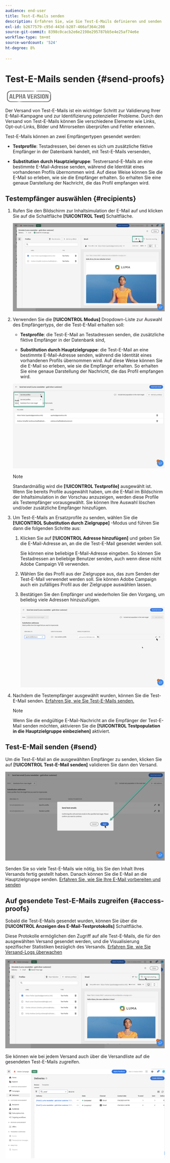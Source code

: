 ```yaml
---
audience: end-user
title: Test-E-Mails senden
description: Erfahren Sie, wie Sie Test-E-Mails definieren und senden
exl-id: b2677579-c95d-443d-b207-466af364c208
source-git-commit: 8398c0cacb2e6e2198e295787bb5e4e25af74e6e
workflow-type: tm+mt
source-wordcount: '524'
ht-degree: 8%

---
```


# Test-E-Mails senden {#send-proofs}

![](../assets/do-not-localize/badge.png)

Der Versand von Test-E-Mails ist ein wichtiger Schritt zur Validierung Ihrer E-Mail-Kampagne und zur Identifizierung potenzieller Probleme. Durch den Versand von Test-E-Mails können Sie verschiedene Elemente wie Links, Opt-out-Links, Bilder und Mirrorseiten überprüfen und Fehler erkennen.

Test-E-Mails können an zwei Empfängertypen gesendet werden:

* **Testprofile**: Testadressen, bei denen es sich um zusätzliche fiktive Empfänger in der Datenbank handelt, mit Test-E-Mails versenden,

* **Substitution durch Hauptzielgruppe**: Testversand-E-Mails an eine bestimmte E-Mail-Adresse senden, während die Identität eines vorhandenen Profils übernommen wird. Auf diese Weise können Sie die E-Mail so erleben, wie sie die Empfänger erhalten. So erhalten Sie eine genaue Darstellung der Nachricht, die das Profil empfangen wird.

## Testempfänger auswählen {#recipients}

1. Rufen Sie den Bildschirm zur Inhaltsimulation der E-Mail auf und klicken Sie auf die Schaltfläche **[!UICONTROL Test]** Schaltfläche.

   ![](assets/test-button.png)

1. Verwenden Sie die **[!UICONTROL Modus]** Dropdown-Liste zur Auswahl des Empfängertyps, der die Test-E-Mail erhalten soll:

   * **Testprofile**: die Test-E-Mail an Testadressen senden, die zusätzliche fiktive Empfänger in der Datenbank sind,

   * **Substitution durch Hauptzielgruppe**: die Test-E-Mail an eine bestimmte E-Mail-Adresse senden, während die Identität eines vorhandenen Profils übernommen wird. Auf diese Weise können Sie die E-Mail so erleben, wie sie die Empfänger erhalten. So erhalten Sie eine genaue Darstellung der Nachricht, die das Profil empfangen wird.

   ![](assets/test-mode.png)

   >[!NOTE]
   >
   >Standardmäßig wird die **[!UICONTROL Testprofile]** ausgewählt ist. Wenn Sie bereits Profile ausgewählt haben, um die E-Mail im Bildschirm der Inhaltsimulation in der Vorschau anzuzeigen, werden diese Profile als Testempfänger vorausgewählt. Sie können Ihre Auswahl löschen und/oder zusätzliche Empfänger hinzufügen.

1. Um Test-E-Mails an Ersatzprofile zu senden, wählen Sie die **[!UICONTROL Substitution durch Zielgruppe]** -Modus und führen Sie dann die folgenden Schritte aus:

   1. Klicken Sie auf **[!UICONTROL Adresse hinzufügen]** und geben Sie die E-Mail-Adresse an, an die die Test-E-Mail gesendet werden soll.

      Sie können eine beliebige E-Mail-Adresse eingeben. So können Sie Testadressen an beliebige Benutzer senden, auch wenn diese nicht Adobe Campaign V8 verwenden.

   1. Wählen Sie das Profil aus der Zielgruppe aus, das zum Senden der Test-E-Mail verwendet werden soll. Sie können Adobe Campaign auch ein zufälliges Profil aus der Zielgruppe auswählen lassen.

   1. Bestätigen Sie den Empfänger und wiederholen Sie den Vorgang, um beliebig viele Adressen hinzuzufügen.

      ![](assets/substitution.png)

1. Nachdem die Testempfänger ausgewählt wurden, können Sie die Test-E-Mail senden. [Erfahren Sie, wie Sie Test-E-Mails senden.](#send)

   >[!NOTE]
   >
   >Wenn Sie die endgültige E-Mail-Nachricht an die Empfänger der Test-E-Mail senden möchten, aktivieren Sie die **[!UICONTROL Testpopulation in die Hauptzielgruppe einbeziehen]** aktiviert.

## Test-E-Mail senden {#send}

Um die Test-E-Mail an die ausgewählten Empfänger zu senden, klicken Sie auf **[!UICONTROL Test-E-Mail senden]** validieren Sie dann den Versand.

![](assets/send-proof.png)

Senden Sie so viele Test-E-Mails wie nötig, bis Sie den Inhalt Ihres Versands fertig gestellt haben. Danach können Sie die E-Mail an die Hauptzielgruppe senden. [Erfahren Sie, wie Sie Ihre E-Mail vorbereiten und senden](../monitor/prepare-send.md)

## Auf gesendete Test-E-Mails zugreifen {#access-proofs}

Sobald die Test-E-Mails gesendet wurden, können Sie über die **[!UICONTROL Anzeigen des E-Mail-Testprotokolls]** Schaltfläche.

Diese Protokolle ermöglichen den Zugriff auf alle Test-E-Mails, die für den ausgewählten Versand gesendet werden, und die Visualisierung spezifischer Statistiken bezüglich des Versands. [Erfahren Sie, wie Sie Versand-Logs überwachen](../monitor/delivery-logs.md)

![](assets/proof-log.png)

Sie können wie bei jedem Versand auch über die Versandliste auf die gesendeten Test-E-Mails zugreifen.

![](assets/delivery-list.png)
